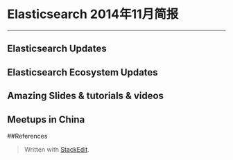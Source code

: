 # Elasticsearch 2014年11月简报

---

## Elasticsearch Updates

## Elasticsearch Ecosystem Updates


## Amazing Slides & tutorials & videos


## Meetups in China


##References


> Written with [StackEdit](https://stackedit.io/).